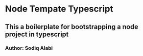 # Node Tempate Typescript

## This a boilerplate for bootstrapping a node project in typescript

### Author: Sodiq Alabi